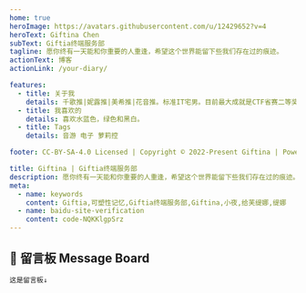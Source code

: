 ```yaml
---
home: true
heroImage: https://avatars.githubusercontent.com/u/12429652?v=4
heroText: Giftina Chen
subText: Giftia终端服务部
tagline: 愿你终有一天能和你重要的人重逢，希望这个世界能留下些我们存在过的痕迹。
actionText: 博客
actionLink: /your-diary/

features:
  - title: 关于我
    details: 千歌推|妮露推|美希推|花音推。标准IT宅男。目前最大成就是CTF省赛二等奖。喜欢二次元，喜欢音游，为此有个小目标是开一家小小的音游街机店。当前状态：Nodejs后端工程师 | 联系方式：微信 Giftina 
  - title: 我喜欢的
    details: 喜欢水蓝色，绿色和黑白。
  - title: Tags
    details: 音游 电子 萝莉控

footer: CC-BY-SA-4.0 Licensed | Copyright © 2022-Present Giftina | Powered by VuePress

title: Giftina | Giftia终端服务部
description: 愿你终有一天能和你重要的人重逢，希望这个世界能留下些我们存在过的痕迹。
meta:
  - name: keywords
    content: Giftia,可塑性记忆,Giftia终端服务部,Giftina,小夜,给芙缇娜,缇娜
  - name: baidu-site-verification
    content: code-NQKKlgpSrz
---
```


## 💬 留言板 Message Board
```markdown
这是留言板↓
```
<utterances :id="2"/>
